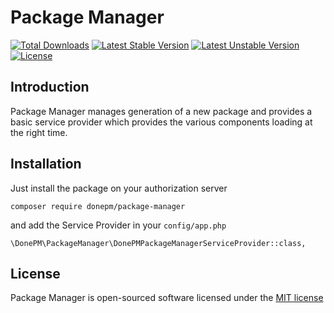 # Package Manager

[![Total Downloads](https://poser.pugx.org/donepm/package-manager/d/total.svg)](https://packagist.org/packages/donepm/oauth-introspection)
[![Latest Stable Version](https://poser.pugx.org/donepm/package-manager/v/stable.svg)](https://packagist.org/packages/donepm/oauth-introspection)
[![Latest Unstable Version](https://poser.pugx.org/donepm/package-manager/v/unstable.svg)](https://packagist.org/packages/donepm/oauth-introspection)
[![License](https://poser.pugx.org/donepm/package-manager/license.svg)](https://packagist.org/packages/donepm/oauth-introspection)

## Introduction

Package Manager manages generation of a new package and provides a basic service provider which provides the various components loading at the right time.

## Installation

Just install the package on your authorization server

	composer require donepm/package-manager

and add the Service Provider in your `config/app.php`

	\DonePM\PackageManager\DonePMPackageManagerServiceProvider::class,

## License

Package Manager is open-sourced software licensed under the [MIT license](http://opensource.org/licenses/MIT)
